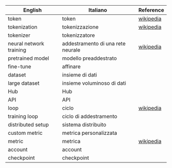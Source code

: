 | English  | Italiano | Reference |
| ------------- | ------------- | ------------- |
| token  | token  | [wikipedia](https://it.wikipedia.org/wiki/Token_(testo)) |
| tokenization  | tokenizzazione  | [wikipedia](https://it.wikipedia.org/wiki/Token_(testo)) |
| tokenizer  | tokenizzatore  |  |
| neural network training | addestramento di una rete neurale | [wikipedia](https://it.wikipedia.org/wiki/Rete_neurale_artificiale) |
| pretrained model | modello preaddestrato |  |
| fine-tune | affinare |  |
| dataset | insieme di dati |  |
| large dataset | insieme voluminoso di dati |  |
| Hub | Hub |  |
| API | API |  |
| loop | ciclo | [wikipedia](https://it.wikipedia.org/wiki/Iterazione) |
| training loop | ciclo di addestramento |  |
| distributed setup | sistema distribuito |  |
| custom metric | metrica personalizzata |  |
| metric | metrica | [wikipedia](https://it.wikipedia.org/wiki/Distanza_(matematica)) |
| account | account | |
| checkpoint | checkpoint | |
